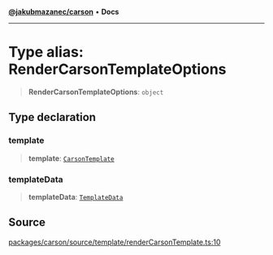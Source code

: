 [**@jakubmazanec/carson**](../README.md) • **Docs**

---

# Type alias: RenderCarsonTemplateOptions

> **RenderCarsonTemplateOptions**: `object`

## Type declaration

### template

> **template**: [`CarsonTemplate`](CarsonTemplate.md)

### templateData

> **templateData**: [`TemplateData`](TemplateData.md)

## Source

[packages/carson/source/template/renderCarsonTemplate.ts:10](https://github.com/jakubmazanec/tools/blob/bb20df5276ddb119762948adc2cda520aef09f0f/packages/carson/source/template/renderCarsonTemplate.ts#L10)
